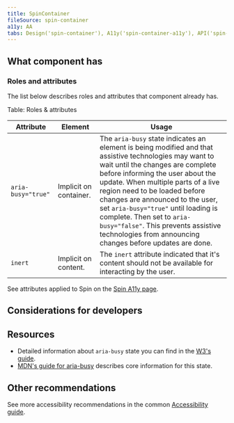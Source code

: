 ```yaml
---
title: SpinContainer
fileSource: spin-container
a11y: AA
tabs: Design('spin-container'), A11y('spin-container-a11y'), API('spin-container-api'), Example('spin-container-code'), Changelog('spin-container-changelog')
---
```


## What component has

### Roles and attributes

The list below describes roles and attributes that component already has.

Table: Roles & attributes

| Attribute          | Element                 | Usage                                                                                                                                                                                                                                                                                                                                                                                                                                                              |
| ------------------ | ----------------------- | ------------------------------------------------------------------------------------------------------------------------------------------------------------------------------------------------------------------------------------------------------------------------------------------------------------------------------------------------------------------------------------------------------------------------------------------------------------------ |
| `aria-busy="true"` | Implicit on container.  | The `aria-busy` state indicates an element is being modified and that assistive technologies may want to wait until the changes are complete before informing the user about the update. When multiple parts of a live region need to be loaded before changes are announced to the user, set `aria-busy="true"` until loading is complete. Then set to `aria-busy="false"`. This prevents assistive technologies from announcing changes before updates are done. |
| `inert`            | Implicit on content.    | The `inert` attribute indicated that it's content should not be available for interacting by the user.                                                                                                                                                                                                                                                                                                                                                             |

See attributes applied to Spin on the [Spin A11y page](/components/spin/spin-a11y).

## Considerations for developers

## Resources

- Detailed information about `aria-busy` state you can find in the [W3's guide](https://www.w3.org/TR/wai-aria-1.1/#aria-busy).
- [MDN's guide for aria-busy](https://developer.mozilla.org/en-US/docs/Web/Accessibility/ARIA/Attributes/aria-busy) describes core information for this state.

## Other recommendations

See more accessibility recommendations in the common [Accessibility guide](/core-principles/a11y/a11y).
